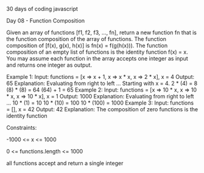 30 days of coding javascript

Day 08 - Function Composition

Given an array of functions [f1, f2, f3, ..., fn], return a new function fn that is the function composition of the array of functions.
The function composition of [f(x), g(x), h(x)] is fn(x) = f(g(h(x))).
The function composition of an empty list of functions is the identity function f(x) = x.
You may assume each function in the array accepts one integer as input and returns one integer as output.
 
Example 1:
Input: functions = [x => x + 1, x => x * x, x => 2 * x], x = 4 Output: 65 Explanation: Evaluating from right to left ... Starting with x = 4. 2 * (4) = 8 (8) * (8) = 64 (64) + 1 = 65 
Example 2:
Input: functions = [x => 10 * x, x => 10 * x, x => 10 * x], x = 1 Output: 1000 Explanation: Evaluating from right to left ... 10 * (1) = 10 10 * (10) = 100 10 * (100) = 1000 
Example 3:
Input: functions = [], x = 42 Output: 42 Explanation: The composition of zero functions is the identity function
 
Constraints:

-1000 <= x <= 1000

0 <= functions.length <= 1000

all functions accept and return a single integer
